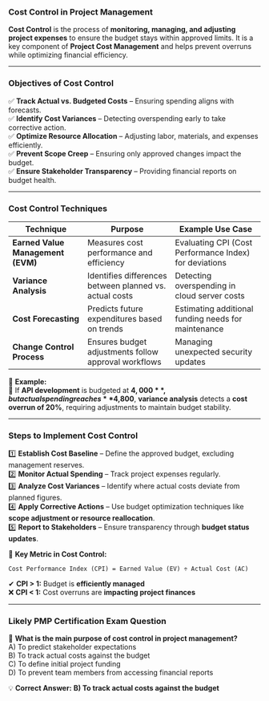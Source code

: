 ### **Cost Control in Project Management**

**Cost Control** is the process of **monitoring, managing, and adjusting project expenses** to ensure the budget stays within approved limits. It is a key component of **Project Cost Management** and helps prevent overruns while optimizing financial efficiency.

---

### **Objectives of Cost Control**

✅ **Track Actual vs. Budgeted Costs** – Ensuring spending aligns with forecasts.  
✅ **Identify Cost Variances** – Detecting overspending early to take corrective action.  
✅ **Optimize Resource Allocation** – Adjusting labor, materials, and expenses efficiently.  
✅ **Prevent Scope Creep** – Ensuring only approved changes impact the budget.  
✅ **Ensure Stakeholder Transparency** – Providing financial reports on budget health.

---

### **Cost Control Techniques**

| **Technique**                     | **Purpose**                                             | **Example Use Case**                                   |
| --------------------------------- | ------------------------------------------------------- | ------------------------------------------------------ |
| **Earned Value Management (EVM)** | Measures cost performance and efficiency                | Evaluating CPI (Cost Performance Index) for deviations |
| **Variance Analysis**             | Identifies differences between planned vs. actual costs | Detecting overspending in cloud server costs           |
| **Cost Forecasting**              | Predicts future expenditures based on trends            | Estimating additional funding needs for maintenance    |
| **Change Control Process**        | Ensures budget adjustments follow approval workflows    | Managing unexpected security updates                   |

📌 **Example:**  
🚀 If **API development** is budgeted at **$4,000**, but actual spending reaches **$4,800**, **variance analysis** detects a **cost overrun of 20%**, requiring adjustments to maintain budget stability.

---

### **Steps to Implement Cost Control**

1️⃣ **Establish Cost Baseline** – Define the approved budget, excluding management reserves.  
2️⃣ **Monitor Actual Spending** – Track project expenses regularly.  
3️⃣ **Analyze Cost Variances** – Identify where actual costs deviate from planned figures.  
4️⃣ **Apply Corrective Actions** – Use budget optimization techniques like **scope adjustment or resource reallocation**.  
5️⃣ **Report to Stakeholders** – Ensure transparency through **budget status updates**.

🔹 **Key Metric in Cost Control:**

```plaintext
Cost Performance Index (CPI) = Earned Value (EV) ÷ Actual Cost (AC)
```

✔ **CPI > 1:** Budget is **efficiently managed**  
❌ **CPI < 1:** Cost overruns are **impacting project finances**

---

### **Likely PMP Certification Exam Question**

📌 **What is the main purpose of cost control in project management?**  
A) To predict stakeholder expectations  
B) To track actual costs against the budget  
C) To define initial project funding  
D) To prevent team members from accessing financial reports

💡 **Correct Answer:** **B) To track actual costs against the budget**
